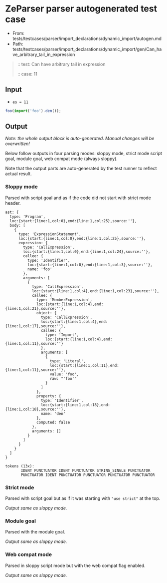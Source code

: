 # ZeParser parser autogenerated test case

- From: tests/testcases/parser/import_declarations/dynamic_import/autogen.md
- Path: tests/testcases/parser/import_declarations/dynamic_import/gen/Can_have_arbitrary_tail_in_expression

> :: test: Can have arbitrary tail in expression
>
> :: case: 11

## Input

- `es = 11`

`````js
foo(import('foo').den());
`````

## Output

_Note: the whole output block is auto-generated. Manual changes will be overwritten!_

Below follow outputs in four parsing modes: sloppy mode, strict mode script goal, module goal, web compat mode (always sloppy).

Note that the output parts are auto-generated by the test runner to reflect actual result.

### Sloppy mode

Parsed with script goal and as if the code did not start with strict mode header.

`````
ast: {
  type: 'Program',
  loc:{start:{line:1,col:0},end:{line:1,col:25},source:''},
  body: [
    {
      type: 'ExpressionStatement',
      loc:{start:{line:1,col:0},end:{line:1,col:25},source:''},
      expression: {
        type: 'CallExpression',
        loc:{start:{line:1,col:0},end:{line:1,col:24},source:''},
        callee: {
          type: 'Identifier',
          loc:{start:{line:1,col:0},end:{line:1,col:3},source:''},
          name: 'foo'
        },
        arguments: [
          {
            type: 'CallExpression',
            loc:{start:{line:1,col:4},end:{line:1,col:23},source:''},
            callee: {
              type: 'MemberExpression',
              loc:{start:{line:1,col:4},end:{line:1,col:21},source:''},
              object: {
                type: 'CallExpression',
                loc:{start:{line:1,col:4},end:{line:1,col:17},source:''},
                callee: {
                  type: 'Import',
                  loc:{start:{line:1,col:4},end:{line:1,col:11},source:''}
                },
                arguments: [
                  {
                    type: 'Literal',
                    loc:{start:{line:1,col:11},end:{line:1,col:11},source:''},
                    value: 'foo',
                    raw: "'foo'"
                  }
                ]
              },
              property: {
                type: 'Identifier',
                loc:{start:{line:1,col:18},end:{line:1,col:18},source:''},
                name: 'den'
              },
              computed: false
            },
            arguments: []
          }
        ]
      }
    }
  ]
}

tokens (13x):
       IDENT PUNCTUATOR IDENT PUNCTUATOR STRING_SINGLE PUNCTUATOR
       PUNCTUATOR IDENT PUNCTUATOR PUNCTUATOR PUNCTUATOR PUNCTUATOR
`````

### Strict mode

Parsed with script goal but as if it was starting with `"use strict"` at the top.

_Output same as sloppy mode._

### Module goal

Parsed with the module goal.

_Output same as sloppy mode._

### Web compat mode

Parsed in sloppy script mode but with the web compat flag enabled.

_Output same as sloppy mode._
